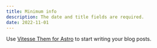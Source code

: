 ```yaml
---
title: Minimum info
description: The date and title fields are required.
date: 2022-11-01
---
```


Use [Vitesse Them for Astro](https://astro.build/themes/details/vitesse-theme-for-astro/) to start writing your blog posts.
